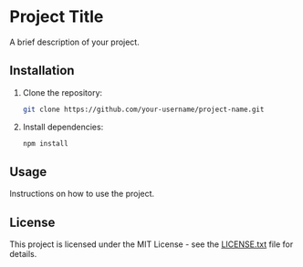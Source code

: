 # Project Title

A brief description of your project.

## Installation

1. Clone the repository:

   ```bash
   git clone https://github.com/your-username/project-name.git
   ```

2. Install dependencies:
   ```bash
   npm install
   ```

## Usage

Instructions on how to use the project.

## License

This project is licensed under the MIT License - see the [LICENSE.txt](license.txt) file for details.
